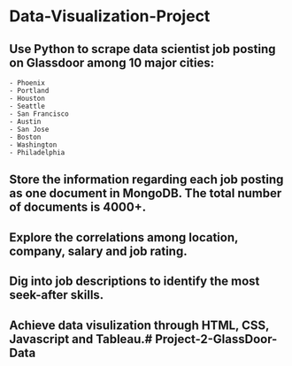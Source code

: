 # Data-Visualization-Project
## Use Python to scrape data scientist job posting on Glassdoor among 10 major cities:
    - Phoenix
    - Portland
    - Houston
    - Seattle
    - San Francisco
    - Austin
    - San Jose
    - Boston
    - Washington
    - Philadelphia
## Store the information regarding each job posting as one document in MongoDB. The total number of documents is 4000+.
## Explore the correlations among location, company, salary and job rating.
## Dig into job descriptions to identify the most seek-after skills.
## Achieve data visulization through HTML, CSS, Javascript and Tableau.# Project-2-GlassDoor-Data
